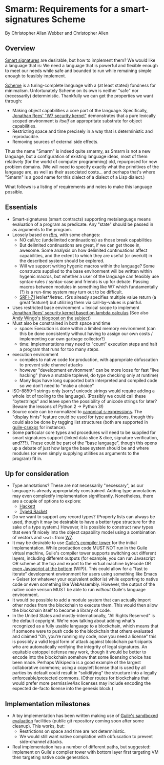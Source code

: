 # Smarm: Requirements for a smart-signatures Scheme

By Christopher Allan Webber and Christopher Allen

## Overview

[Smart signatures](https://github.com/WebOfTrustInfo/ID2020DesignWorkshop/blob/master/draft-documents/smarter-signatures.md)
are desirable, but how to implement them?
We would like a language that is:
We need a language that is powerful and flexible enough to meet our
needs while safe and bounded to run while remaining simple enough
to feasibly implement.

[Scheme](https://en.wikipedia.org/wiki/Scheme_programming_language)
is a turing-complete language with a (at least stated) fondness for
minimalism.
Unfortunately Scheme on its own is neither "safe" nor (necessarily)
deterministic.
Thankfully we can get the properties we want through:

-   Making object capabilities a core part of the language.
    Specifically, [Jonathan Rees' "W7 security kernel"](http://mumble.net/~jar/pubs/secureos/secureos.html)
    demonstrates that a pure lexically scoped environment *is itself*
    an appropritate substrate for object capabilities.
-   Restricting space and time precisely in a way that is
    deterministic and reproducible.
-   Removing sources of external side effects.

Thus the name "Smarm" is indeed quite smarmy, as Smarm is not a new
language, but a configuration of existing language ideas, most of them
relatively (for the world of computer programming) old, repurposed for
new problem domains.
(We will need to specify exactly what the primitives of the language
are, as well as their associated costs... and perhaps that's where
"Smarm" is a good name for this dialect of a dialect of a Lisp
dialect.)

What follows is a listing of requirements and notes to make this
language possible.

## Essentials

-   Smart-signatures (smart contracts) supporting metalanguage
    means evaluation of a program as predicate.
    Any "state" should be passed in as arguments to the program.
-   Loosely based on [r5rs](http://www.schemers.org/Documents/Standards/R5RS/), with some changes:
    -   NO call/cc (undelimited continuations) as those break capabilities
    -   But delimited continuations are great, if we can get those in,
        awesome.  Some analysis on how delimited continuations affect
        capabilities, and the extent to which they are useful
        (or overkill) in the described system should be explored.
    -   Will we support writing hygenic macros within the language?
        Some constructs supplied to the base environment will be
        written within hygenic macros, but whether a user of the
        language can feasibly use syntax-rules / syntax-case and
        friends is up for debate.
        Passing macros between modules in something like W7 which
        fundamentally (?) is a run-time system may turn out to be
        difficult.
    -   [SRFI-71](https://srfi.schemers.org/srfi-71/srfi-71.html) let/let\*/letrec.  r5rs already specifies multiple value
        return (a great feature!) but utilizing them via call-by-values
        is painful.
-   Uses restricted base environment + lexical scope to implement
    [Jonathan Rees' security kernel based on lambda calculus](http://mumble.net/~jar/pubs/secureos/secureos.html)
    (See also [Andy Wingo's blogpost on the subject](https://wingolog.org/archives/2011/03/19/bart-and-lisa-hacker-edition))
-   Must also be constrained in both space and time
    -   space: Execution is done within a limited memory environment
        (can this be done consistently without having to assign our own
        costs / implementing our own garbage collector?)
    -   time: Implementations may need to "count" execution steps and
        halt a program that runs for too many steps.
-   execution environment
    -   compiles to native code for production, with appropriate obfuscation
        to prevent side channel attacks
    -   however "development environment" can be more loose for fast
        "live hacking" (have a mutable toplevel, do type checking only at
        runtime)
    -   Many lisps have long supported both interpreted and compiled
        code so we don't need to "make a choice"
-   ISO-8859-1 strings only (sorry! unicode strings would require
    adding a whole lot of tooling to the language).
    (Possibly we could call these "bytestrings" and leave open
    the possibility of unicode strings for later?
    Beware the lessons of Python 2 -> Python 3!)
-   Source code can be normalized to
    [canonical s-expressions](http://people.csail.mit.edu/rivest/Sexp.txt).
    The "display hints" feature could be used for type annotations,
    though this could also be done by tagging list structures
    (both are supported in [guile-csexps](https://gitlab.com/dustyweb/guile-csexps)
    for instance).
-   Some particular core types and procedures will need to be supplied
    for smart signatures support (linked data slice & dice, signature
    verification, and???).
    These could be part of the "base language", though this opens up
    a debate of just how large the base system should be and where
    modules (or even simply supplying utilities as arguments to the
    program) fit in.

## Up for consideration

-   Type annotations?
    These are not necessarily "necessary", as our language is already
    appropriately constrained.
    Adding type annotations may even complexify implementation
    significantly.
    Nonetheless, there are a couple of options to explore:
    -   [Hackett](http://docs.racket-lang.org/hackett/guide.html)
    -   [Typed Racket](https://docs.racket-lang.org/ts-guide/)
-   Do we want to support any record types?
    (Property lists can always be used, though it may be desirable to
    have a better type structure for the sake of a type system.)
    However, it is possible to construct new types that even fit
    nicely into the object capability model using a combination of
    vectors and `seals` from
    [W7](http://mumble.net/~jar/pubs/secureos/secureos.html).
-   It may be desirable to use [Guile's compiler tower](https://www.gnu.org/software/guile/manual/html_node/Compiler-Tower.html) for the initial
    implementation.  While production code MUST NOT run in the Guile
    virtual machine, Guile's compiler tower supports switching out
    different layers, including different outputs (for example, you can
    run Javascript OR scheme at the top and export to the virtual machine
    bytecode OR [even Javascript at the bottom](https://lists.gnu.org/archive/html/guile-user/2017-08/msg00070.html) (WIP)).  This could allow
    for a "fast to iterate" development environment for users using
    something like Emacs + Geiser (or whatever your equivalent editor is)
    while exporting to native code or even something like WebAssembly.
    However, the output of the native code verison MUST be able to run
    *without* Guile's language environment.
-   It would be possible to add a module system that can actually import
    other nodes from the blockchain to execute them.  This would then
    allow the blockchain itself to become a library of code.
-   In the United States and mostly-internationally, "All Rights
    Reserved" is the default copyright.  We're now talking about adding
    what's recognized as a fully usable language to a blockchain, which
    means that if someone were to push code to the blockchain that
    others evaluated and claimed "Oh, you're running my code, now you
    need a license" this is possibly a valid legal form of attack against
    blockchain participants who are automatically verifying the integrity
    of legal signatures.  An equitable estoppel defense may work, though
    it would be better to encode into the blockchain somehow that some
    licensing choice has been made.  Perhaps Wikipedia is a good example
    of the largest collaborative commons; using a copyleft license that
    is used by all parties by default could result in "solidifying" the
    structure into a legally enforceable/protected commons.  (Other
    routes for blockchains that would prefer more permissive/lax
    licenses may include encoding the expected de-facto license into
    the genesis block.)

## Implementation milestones

-   A toy implementation has been written making use of
    [Guile's sandboxed evaluation](https://www.gnu.org/software/guile/manual/html_node/Sandboxed-Evaluation.html)
    facilities (public git repository coming soon after some cleanup).
    This works, but:
    -   Restrictions on space and time are not deterministic.
    -   We would still want native compilation with obfuscation to
        prevent side-channel attacks.
-   Real implementation has a number of different paths, but suggested:
    Implement on Guile's compiler tower with bottom layer first targeting
    VM then targeting native code generation.
